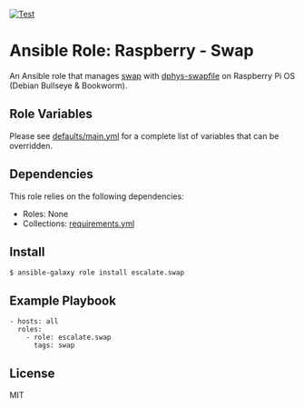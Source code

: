 [![Test](https://github.com/escalate/ansible-raspberry-swap/actions/workflows/test.yml/badge.svg?branch=master&event=push)](https://github.com/escalate/ansible-raspberry-swap/actions/workflows/test.yml)

# Ansible Role: Raspberry - Swap

An Ansible role that manages [swap](https://wiki.debian.org/Swap) with [dphys-swapfile](http://neil.franklin.ch/Projects/dphys-swapfile/) on Raspberry Pi OS (Debian Bullseye & Bookworm).

## Role Variables

Please see [defaults/main.yml](https://github.com/escalate/ansible-raspberry-swap/blob/master/defaults/main.yml) for a complete list of variables that can be overridden.

## Dependencies

This role relies on the following dependencies:

* Roles: None
* Collections: [requirements.yml](https://github.com/escalate/ansible-raspberry-swap/blob/master/requirements.yml)

## Install

```
$ ansible-galaxy role install escalate.swap
```

## Example Playbook

```
- hosts: all
  roles:
    - role: escalate.swap
      tags: swap
```

## License

MIT
